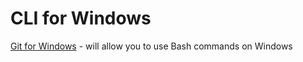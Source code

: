 # CLI for Windows

[Git for Windows](https://gitforwindows.org/) - will allow you to use Bash commands on Windows
